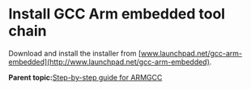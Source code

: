 # Install GCC Arm embedded tool chain

Download and install the installer from [www.launchpad.net/gcc-arm-embedded](http://www.launchpad.net/gcc-arm-embedded).

**Parent topic:**[Step-by-step guide for ARMGCC](../topics/step-by-step_guide_for_arm_gcc.md)

